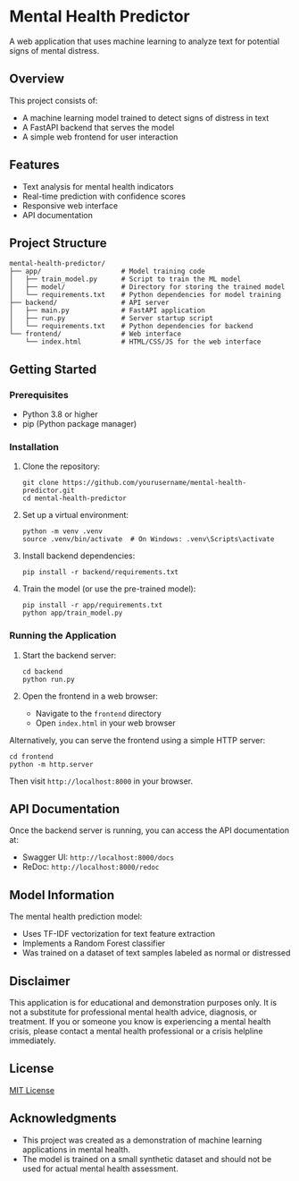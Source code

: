 # Mental Health Predictor

A web application that uses machine learning to analyze text for potential signs of mental distress.

## Overview

This project consists of:
- A machine learning model trained to detect signs of distress in text
- A FastAPI backend that serves the model
- A simple web frontend for user interaction

## Features

- Text analysis for mental health indicators
- Real-time prediction with confidence scores
- Responsive web interface
- API documentation

## Project Structure

```
mental-health-predictor/
├── app/                    # Model training code
│   ├── train_model.py      # Script to train the ML model
│   ├── model/              # Directory for storing the trained model
│   └── requirements.txt    # Python dependencies for model training
├── backend/                # API server
│   ├── main.py             # FastAPI application
│   ├── run.py              # Server startup script
│   └── requirements.txt    # Python dependencies for backend
└── frontend/               # Web interface
    └── index.html          # HTML/CSS/JS for the web interface
```

## Getting Started

### Prerequisites

- Python 3.8 or higher
- pip (Python package manager)

### Installation

1. Clone the repository:
   ```
   git clone https://github.com/yourusername/mental-health-predictor.git
   cd mental-health-predictor
   ```

2. Set up a virtual environment:
   ```
   python -m venv .venv
   source .venv/bin/activate  # On Windows: .venv\Scripts\activate
   ```

3. Install backend dependencies:
   ```
   pip install -r backend/requirements.txt
   ```

4. Train the model (or use the pre-trained model):
   ```
   pip install -r app/requirements.txt
   python app/train_model.py
   ```

### Running the Application

1. Start the backend server:
   ```
   cd backend
   python run.py
   ```

2. Open the frontend in a web browser:
   - Navigate to the `frontend` directory
   - Open `index.html` in your web browser

Alternatively, you can serve the frontend using a simple HTTP server:
```
cd frontend
python -m http.server
```
Then visit `http://localhost:8000` in your browser.

## API Documentation

Once the backend server is running, you can access the API documentation at:
- Swagger UI: `http://localhost:8000/docs`
- ReDoc: `http://localhost:8000/redoc`

## Model Information

The mental health prediction model:
- Uses TF-IDF vectorization for text feature extraction
- Implements a Random Forest classifier
- Was trained on a dataset of text samples labeled as normal or distressed

## Disclaimer

This application is for educational and demonstration purposes only. It is not a substitute for professional mental health advice, diagnosis, or treatment. If you or someone you know is experiencing a mental health crisis, please contact a mental health professional or a crisis helpline immediately.

## License

[MIT License](LICENSE)

## Acknowledgments

- This project was created as a demonstration of machine learning applications in mental health.
- The model is trained on a small synthetic dataset and should not be used for actual mental health assessment.